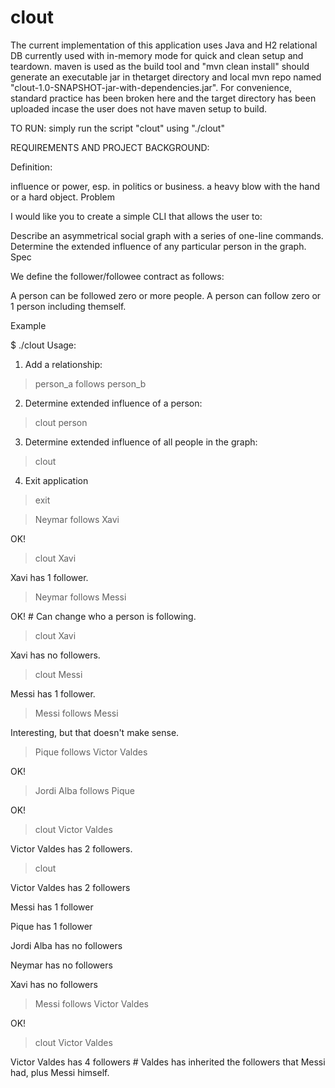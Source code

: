 # clout
The current implementation of this application uses Java and H2 relational DB currently used with in-memory mode for quick and clean setup and teardown. 
maven is used as the build tool and "mvn clean install" should generate an executable jar in thetarget directory and local mvn repo named "clout-1.0-SNAPSHOT-jar-with-dependencies.jar". 
For convenience, standard practice has been broken here and the target directory has been uploaded incase the user does not have maven setup to build.

TO RUN: simply run the script "clout" using "./clout"

REQUIREMENTS AND PROJECT BACKGROUND:

Definition:

influence or power, esp. in politics or business.
a heavy blow with the hand or a hard object.
Problem

I would like you to create a simple CLI that allows the user to:

Describe an asymmetrical social graph with a series of one-line commands.
Determine the extended influence of any particular person in the graph.
Spec

We define the follower/followee contract as follows:

A person can be followed zero or more people.
A person can follow zero or 1 person including themself.

Example

$ ./clout
Usage:

1. Add a relationship:
> person_a follows person_b

2. Determine extended influence of a person:
> clout person

3. Determine extended influence of all people in the graph:
> clout

4. Exit application
> exit

> Neymar follows Xavi

OK!

> clout Xavi

Xavi has 1 follower.

> Neymar follows Messi

OK! # Can change who a person is following.

> clout Xavi

Xavi has no followers.

> clout Messi

Messi has 1 follower.

> Messi follows Messi

Interesting, but that doesn't make sense.

> Pique follows Victor Valdes

OK!

> Jordi Alba follows Pique

OK!

> clout Victor Valdes

Victor Valdes has 2 followers.

> clout

Victor Valdes has 2 followers

Messi has 1 follower

Pique has 1 follower

Jordi Alba has no followers

Neymar has no followers

Xavi has no followers

> Messi follows Victor Valdes

OK!

> clout Victor Valdes

Victor Valdes has 4 followers # Valdes has inherited the followers that Messi had, plus Messi himself.
